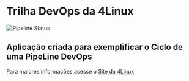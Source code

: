 # Trilha DevOps da 4Linux

![Pipeline Status](https://github.com/joaotuneli56/DevOpsLab-HelloWorld/actions/workflows/pipeline.yml/badge.svg) 

## Aplicação criada para exemplificar o Ciclo de uma PipeLine DevOps

Para maiores informações acesse o [Site da 4Linux](https://www.4linux.com.br/cursos/devops)
